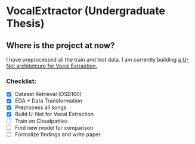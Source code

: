 # VocalExtractor (Undergraduate Thesis)

## Where is the project at now?
I have preprocessed all the train and test data. I am currently building [a U-Net architetcure for Vocal Extraction.](https://pdfs.semanticscholar.org/83ea/11b45cba0fc7ee5d60f608edae9c1443861d.pdf)

### Checklist:
- [x] Dataset Retrieval (DSD100)
- [x] EDA + Data Transformation
- [x] Preprocess all songs
- [x] Build U-Net for Vocal Extraction
- [ ] Train on Cloudpatties
- [ ] Find new model for comparison
- [ ] Formalize findings and write paper
